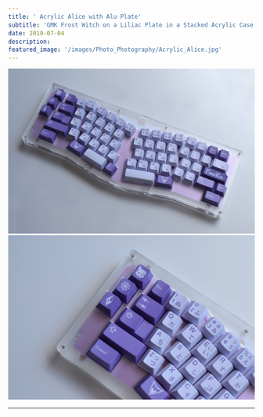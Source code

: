 ```yaml
---
title: ' Acrylic Alice with Alu Plate'
subtitle: 'GMK Frost Witch on a Liliac Plate in a Stacked Acrylic Case'
date: 2019-07-04
description: 
featured_image: '/images/Photo_Photography/Acrylic_Alice.jpg'
---
```


<div class="gallery" data-columns="1">
    <img src="/images/Photo_Photography/Acrylic_Alice.jpg">
</div>

<div class="gallery" data-columns="1">
    <img src="/images/Photo_Photography/Acrylic_Alice2.jpg">
</div>

---

